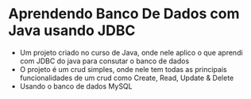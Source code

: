 # Aprendendo Banco De Dados com Java usando JDBC
* Um projeto criado no curso de Java, onde nele aplico o que aprendi com JDBC do java para consutar o banco de dados
* O projeto é um crud simples, onde nele tem todas as principais funcionalidades de um crud como Create, Read, Update & Delete
* Usando o banco de dados MySQL
